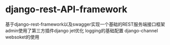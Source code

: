 # django-rest-API-framework
基于django-rest-framework以及swagger实现一个基础的REST服务端接口框架
admin使用了第三方插件django jet优化
logging的基础配置
django-channel websoket的使用

